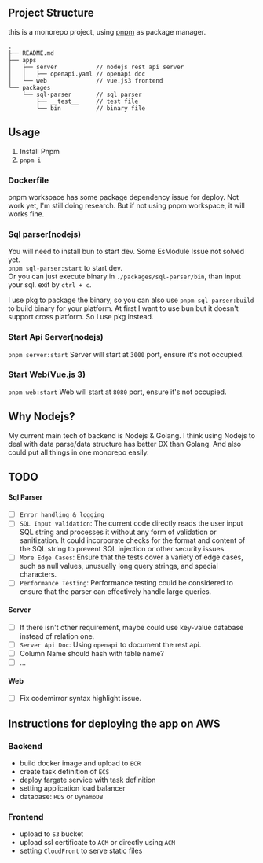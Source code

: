## Project Structure
this is a monorepo project, using [pnpm](https://pnpm.io/) as package manager.
```
.
├── README.md
├── apps
│   ├── server           // nodejs rest api server
│   │   ├── openapi.yaml // openapi doc
│   └── web              // vue.js3 frontend
└── packages
    └── sql-parser       // sql parser
        ├── __test__     // test file
        └── bin          // binary file
```

## Usage
1. Install Pnpm
2. `pnpm i`
### Dockerfile
pnpm workspace has some package dependency issue for deploy. Not work yet, I'm still doing research. But if not using pnpm workspace, it will works fine.
### Sql parser(nodejs)
You will need to install bun to start dev. Some EsModule Issue not solved yet.  
`pnpm sql-parser:start` to start dev.   
Or you can just execute binary in `./packages/sql-parser/bin`, than input your sql. exit by `ctrl + c`.

I use pkg to package the binary, so you can also use `pnpm sql-parser:build` to build binary for your platform. At first I want to use bun but it doesn't support cross platform. So I use pkg instead.

### Start Api Server(nodejs)
`pnpm server:start`
Server will start at `3000` port, ensure it's not occupied.

### Start Web(Vue.js 3)
`pnpm web:start`
Web will start at `8080` port, ensure it's not occupied.

## Why Nodejs?
My current main tech of backend is Nodejs & Golang. I think using Nodejs to deal with data parse/data structure has better DX than Golang. And also could put all things in one monorepo easily.

## TODO
#### Sql Parser
- [ ] `Error handling & logging`
- [ ] `SQL Input validation`: The current code directly reads the user input SQL string and processes it without any form of validation or sanitization. It could incorporate checks for the format and content of the SQL string to prevent SQL injection or other security issues.
- [ ] `More Edge Cases`: Ensure that the tests cover a variety of edge cases, such as null values, unusually long query strings, and special characters.
- [ ] `Performance Testing`: Performance testing could be considered to ensure that the parser can effectively handle large queries.  
#### Server
- [ ] If there isn't other requirement, maybe could use key-value database instead of relation one.
- [ ] `Server Api Doc`: Using `openapi` to document the rest api.
- [ ] Column Name should hash with table name? 
- [ ] ...
#### Web
- [ ] Fix codemirror syntax highlight issue.

## Instructions for deploying the app on AWS
### Backend
- build docker image and upload to `ECR`
- create task definition of `ECS`
- deploy fargate service with task definition
- setting application load balancer 
- database: `RDS` or `DynamoDB`
### Frontend
- upload to `S3` bucket
- upload ssl certificate to `ACM` or directly using `ACM`
- setting `CloudFront` to serve static files